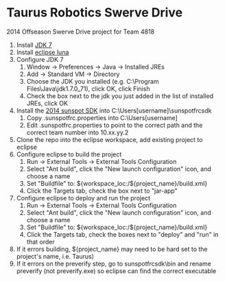 Taurus Robotics Swerve Drive
======

2014 Offseason Swerve Drive project for Team 4818

1. Install [JDK 7](http://www.oracle.com/technetwork/java/javase/downloads/jdk7-downloads-1880260.html)
1. Install [eclipse luna](https://www.eclipse.org/downloads/packages/eclipse-ide-java-developers/lunasr1)
1. Configure JDK 7
    1. Window -> Preferences -> Java -> Installed JREs
    1. Add -> Standard VM -> Directory
    1. Choose the JDK you installed (e.g. C:\Program Files\Java\jdk1.7.0_71), click OK, click Finish
    1. Check the box next to the jdk you just added in the list of installed JREs, click OK
1. Install the [2014 sunspot SDK](http://www.team2168.org/tutorials/2014_Java_sunspotfrcsdk.zip) into C:\Users\[username]\sunspotfrcsdk
    1. Copy .sunspotfrc.properties into C:\Users\[username]
    1. Edit .sunspotfrc.properties to point to the correct path and the correct team number into 10.xx.yy.2
1. Clone the repo into the eclipse workspace, add existing project to eclipse
1. Configure eclipse to build the project
    1. Run -> External Tools -> External Tools Configuration 
    1. Select "Ant build", click the "New launch configuration" icon, and choose a name
    1. Set "Buildfile" to: ${workspace_loc:/${project_name}/build.xml}
    1. Click the Targets tab, check the box next to "jar-app"
1. Configure eclipse to deploy and run the project
    1. Run -> External Tools -> External Tools Configuration 
    1. Select "Ant build", click the "New launch configuration" icon, and choose a name
    1. Set "Buildfile" to: ${workspace_loc:/${project_name}/build.xml}
    1. Click the Targets tab, check the boxes next to "deploy" and "run" in that order
1. If it errors building, ${project_name} may need to be hard set to the project's name, i.e. Taurus)
1. If it errors on the preverify step, go to sunspotfrcsdk\bin and rename preverify (not preverify.exe) so eclipse can find the correct executable

